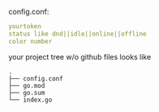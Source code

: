 config.conf:
```yaml
yourtoken
status like dnd||idle||online||offline
color number
```
your project tree w/o github files looks like
```console
.
├── config.conf
├── go.mod
├── go.sum
└── index.go

```
